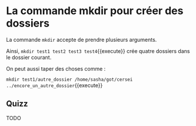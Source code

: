 # La commande mkdir pour créer des dossiers
 
La commande `mkdir` accepte de prendre plusieurs arguments.

Ainsi, `mkdir test1 test2 test3 test4`{{execute}} crée quatre dossiers dans le dossier courant.


On peut aussi taper des choses comme :

`mkdir test1/autre_dossier /home/sasha/got/cersei ../encore_un_autre_dossier`{{execute}} 

## Quizz
 TODO
